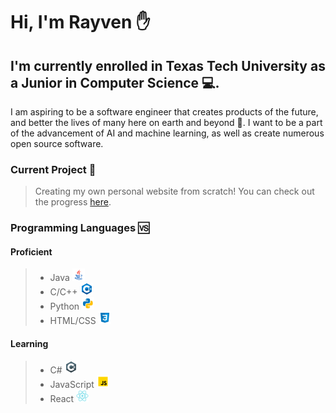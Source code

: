# Hi, I'm Rayven :raised_hand:

## I'm currently enrolled in Texas Tech University  as a Junior in Computer Science :computer:.

I am aspiring to be a software engineer that creates products of the future, and better the lives of many here on earth and beyond :milky_way:. I want to be a part of the advancement of AI and machine learning, as well as create numerous open source software.

### Current Project :memo:

> Creating my own personal website from scratch! You can check out the progress [here](http://rayvenderay.online).

### Programming Languages :vs:

#### Proficient

> - Java ![Java Logo](https://github.com/Rayven-D/Rayven-D/blob/master/icons/icons8-java-20.png)
> - C/C++ ![CPP Logo](https://github.com/Rayven-D/Rayven-D/blob/master/icons/icons8-c%2B%2B-20.png)
> - Python ![Python Logo](https://github.com/Rayven-D/Rayven-D/blob/master/icons/icons8-python-20.png)
> - HTML/CSS ![CSS Logo](https://github.com/Rayven-D/Rayven-D/blob/master/icons/icons8-css3-20.png)

#### Learning

> - C# ![CS Logo](https://github.com/Rayven-D/Rayven-D/blob/master/icons/icons8-c-sharp-logo-20.png)
> - JavaScript ![JS Logo](https://github.com/Rayven-D/Rayven-D/blob/master/icons/icons8-javascript-20.png)
> - React ![React Logo](https://github.com/Rayven-D/Rayven-D/blob/master/icons/icons8-react-native-20.png)

[//]: # (All icons are from https://icons8.com )